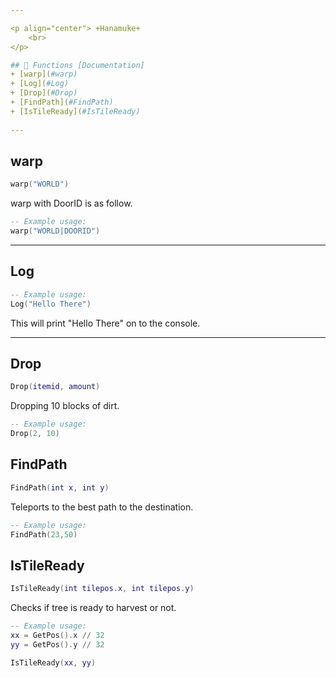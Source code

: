 ```yaml
---

<p align="center"> +Hanamuke+
    <br> 
</p>

## 📝 Functions [Documentation]
+ [warp](#warp)
+ [Log](#Log)
+ [Drop](#Drop)
+ [FindPath](#FindPath)
+ [IsTileReady](#IsTileReady)
  
---
```


## warp
```lua
warp("WORLD")
```

warp with DoorID is as follow.
```lua
-- Example usage:
warp("WORLD|DOORID")
```

---

## Log
```lua
-- Example usage:
Log("Hello There")
```
This will print "Hello There" on to the console.

---

## Drop
```lua
Drop(itemid, amount)
```

Dropping 10 blocks of dirt.
```lua
-- Example usage:
Drop(2, 10)
```

## FindPath
```lua
FindPath(int x, int y)
```
Teleports to the best path to the destination.
```lua
-- Example usage:
FindPath(23,50)
```

## IsTileReady
```lua
IsTileReady(int tilepos.x, int tilepos.y)
```
Checks if tree is ready to harvest or not. 
```lua
-- Example usage:
xx = GetPos().x // 32
yy = GetPos().y // 32

IsTileReady(xx, yy)
```


